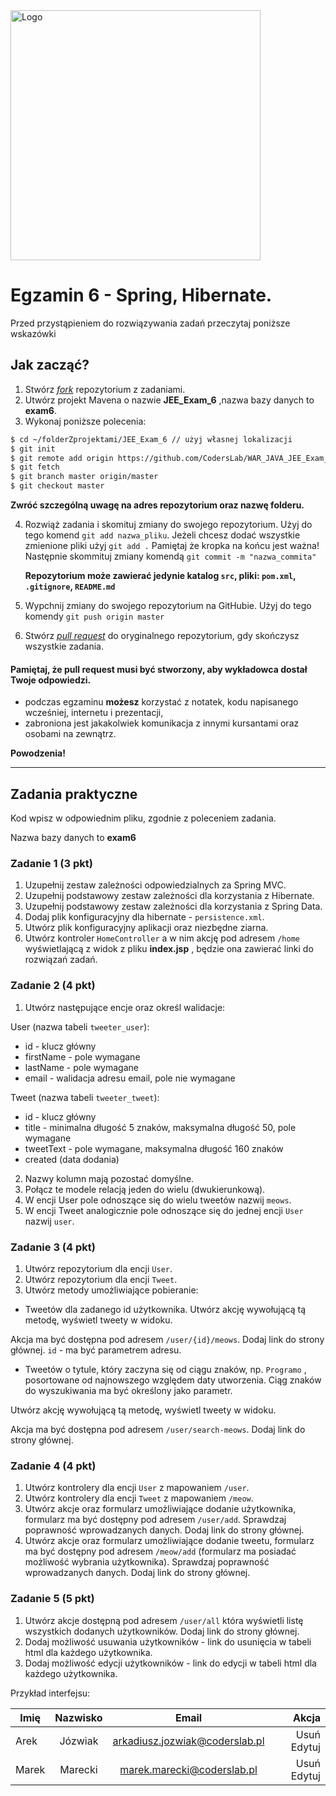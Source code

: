 <img alt="Logo" src="http://coderslab.pl/svg/logo-coderslab.svg" width="400">

# Egzamin 6 - Spring, Hibernate.

Przed przystąpieniem do rozwiązywania zadań przeczytaj poniższe wskazówki

## Jak zacząć?

1. Stwórz [*fork*](https://guides.github.com/activities/forking/) repozytorium z zadaniami.
2. Utwórz projekt Mavena o nazwie **JEE_Exam_6** ,nazwa bazy danych to **exam6**.
3. Wykonaj poniższe polecenia:
```bash
$ cd ~/folderZprojektami/JEE_Exam_6 // użyj własnej lokalizacji
$ git init
$ git remote add origin https://github.com/CodersLab/WAR_JAVA_JEE_Exam_6.git // użyj własnego forka
$ git fetch
$ git branch master origin/master
$ git checkout master

```
**Zwróć szczególną uwagę na adres repozytorium oraz nazwę folderu.**

4. Rozwiąż zadania i skomituj zmiany do swojego repozytorium. Użyj do tego komend `git add nazwa_pliku`.
Jeżeli chcesz dodać wszystkie zmienione pliki użyj `git add .` 
Pamiętaj że kropka na końcu jest ważna!
Następnie skommituj zmiany komendą `git commit -m "nazwa_commita"`

   **Repozytorium może zawierać jedynie katalog `src`, pliki: `pom.xml`, `.gitignore`, `README.md`**
5. Wypchnij zmiany do swojego repozytorium na GitHubie.  Użyj do tego komendy `git push origin master`
6. Stwórz [*pull request*](https://help.github.com/articles/creating-a-pull-request) do oryginalnego repozytorium, gdy skończysz wszystkie zadania.


#### Pamiętaj, że pull request musi być stworzony, aby wykładowca dostał Twoje odpowiedzi.

* podczas egzaminu **możesz** korzystać z notatek, kodu napisanego wcześniej, internetu i prezentacji,
* zabroniona jest jakakolwiek komunikacja z innymi kursantami oraz osobami na zewnątrz.

**Powodzenia!**

----------------------------------------------------------------------------------------

## Zadania praktyczne
Kod wpisz w odpowiednim pliku, zgodnie z poleceniem zadania.

Nazwa bazy danych to **exam6**

### Zadanie 1 (3 pkt)

1. Uzupełnij zestaw zależności odpowiedzialnych za Spring MVC.
2. Uzupełnij podstawowy zestaw zależności dla korzystania z Hibernate.
3. Uzupełnij podstawowy zestaw zależności dla korzystania z Spring Data.
4. Dodaj plik konfiguracyjny dla hibernate -  `persistence.xml`.
5. Utwórz plik konfiguracyjny aplikacji oraz niezbędne ziarna.
6. Utwórz kontroler `HomeController` a w nim akcję pod adresem `/home` wyświetlającą z widok z pliku **index.jsp**
, będzie ona zawierać linki do rozwiązań zadań.

### Zadanie 2 (4 pkt)

1. Utwórz następujące encje oraz określ walidacje:

User (nazwa tabeli `tweeter_user`):
- id - klucz główny
- firstName - pole wymagane
- lastName - pole wymagane
- email - walidacja adresu email, pole nie wymagane

Tweet (nazwa tabeli `tweeter_tweet`):
- id - klucz główny
- title - minimalna długość 5 znaków, maksymalna długość 50, pole wymagane
- tweetText - pole wymagane, maksymalna długość 160 znaków
- created (data dodania)

2. Nazwy kolumn mają pozostać domyślne.
3. Połącz te modele relacją jeden do wielu (dwukierunkową).
4. W encji User pole odnoszące się do wielu tweetów nazwij ```meows```.
5. W encji Tweet analogicznie pole odnoszące się do jednej encji `User` nazwij ```user```.

### Zadanie 3 (4 pkt)

1. Utwórz repozytorium dla encji `User`.
2. Utwórz repozytorium dla encji `Tweet`.
3. Utwórz metody umożliwiające pobieranie:
- Tweetów dla zadanego id użytkownika. 
Utwórz akcję wywołującą tą metodę, wyświetl tweety w widoku.
 
Akcja ma być dostępna pod adresem `/user/{id}/meows`. Dodaj link do strony głównej. `id` - ma być parametrem adresu.

- Tweetów o tytule, który zaczyna się od ciągu znaków, np. `Programo` , posortowane od najnowszego względem daty utworzenia.
Ciąg znaków do wyszukiwania ma być określony jako parametr.

Utwórz akcję wywołującą tą metodę, wyświetl tweety w widoku.

Akcja ma być dostępna pod adresem `/user/search-meows`. Dodaj link do strony głównej.
 

### Zadanie 4 (4 pkt)

1. Utwórz kontrolery dla encji `User` z mapowaniem `/user`.
2. Utwórz kontrolery dla encji `Tweet` z mapowaniem `/meow`.
3. Utwórz akcje oraz formularz umożliwiające dodanie użytkownika, formularz ma być dostępny pod adresem `/user/add`.
Sprawdzaj poprawność wprowadzanych danych. Dodaj link do strony głównej. 
4. Utwórz akcje oraz formularz umożliwiające dodanie tweetu, formularz ma być dostępny pod adresem `/meow/add` 
(formularz ma posiadać możliwość wybrania użytkownika). Sprawdzaj poprawność wprowadzanych danych. Dodaj link do strony głównej.


### Zadanie 5 (5 pkt)

1. Utwórz akcje dostępną pod adresem `/user/all` która wyświetli listę wszystkich dodanych użytkowników. Dodaj link do strony głównej.
2. Dodaj możliwość usuwania użytkowników - link do usunięcia w tabeli html dla każdego użytkownika.
3. Dodaj możliwość edycji użytkowników - link do edycji w tabeli html dla każdego użytkownika.

Przykład interfejsu:

| Imię      | Nazwisko | Email                            | Akcja
| --------- |:--------:|:--------------------------------:| ----------:|
| Arek      | Józwiak  | arkadiusz.jozwiak@coderslab.pl   | Usuń Edytuj|
| Marek     | Marecki  |     marek.marecki@coderslab.pl   | Usuń Edytuj|

